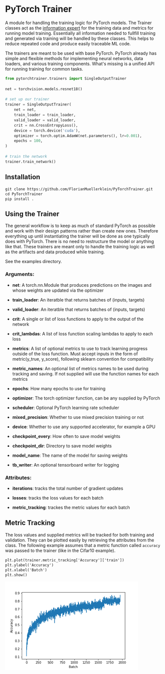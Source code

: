 # PyTorch Trainer

A module for handling the training logic for PyTorch models. The Trainer classes act as the [information expert](https://en.wikipedia.org/wiki/GRASP_(object-oriented_design)#Information_expert) for the training data and metrics for running model training. Essentially all information needed to fullfill training and generated via training will be handled by these classes. This helps to reduce repeated code and produce easily traceable ML code.

The trainers are meant to be used with base PyTorch. PyTorch already has simple and flexible methods for implementing neural networks, data loaders, and various training components. What's missing is a unified API for running training for common tasks.

```python
from pytorchtrainer.trainers import SingleOutputTrainer

net = torchvision.models.resnet18()

# set up our trainer
trainer = SingleOutputTrainer(
    net = net,
    train_loader = train_loader,
    valid_loader = valid_loader,
    crit = nn.CrossEntropyLoss(),
    device = torch.device('cuda'),
    optimizer = torch.optim.AdamW(net.parameters(), lr=0.001),
    epochs = 100,
)

# train the network
trainer.train_network()
```

## Installation

```
git clone https://github.com/FlorianMuellerklein/PyTorchTrainer.git
cd PyTorchTrainer
pip install .
```

## Using the Trainer

The general workflow is to keep as much of standard PyTorch as possible and work with their design patterns rather than create new ones. Therefore everything up until instantiating the trainer will be done as one typically does with PyTorch. There is no need to restructure the model or anything like that. These trainers are meant only to handle the training logic as well as the artifacts and data produced while training.

See the examples directory.

### Arguments:

* **net**: A torch.nn.Module that produces predictions on the images
    and whose weights are updated via the optimizer

* **train_loader**: An iteratble that returns batches of (inputs, targets)

* **valid_loader**: An iteratble that returns batches of (inputs, targets)

* **crit**: A single or list of loss functions to apply to the output of the network

* **crit_lambdas**: A list of loss function scaling lambdas to apply to each loss

* **metrics**: A list of optional metrics to use to track learning progress outside of the loss function.
    Must accept inputs in the form of metric(y_true, y_score), following sklearn convention for compatibility

* **metric_names**: An optional list of metrics names to be used during tracking and saving. If not supplied
    will use the function names for each metrics

* **epochs**: How many epochs to use for training

* **optimizer**: The torch optimizer function, can be any supplied by PyTorch

* **scheduler**: Optional PyTorch learning rate scheduler

* **mixed_precision**: Whether to use mixed precision training or not

* **device**: Whether to use any supported accelerator, for example a GPU

* **checkpoint_every**: How often to save model weights

* **checkpoint_dir**: Directory to save model weights

* **model_name**: The name of the model for saving weights

* **tb_writer**: An optional tensorboard writer for logging

### Attributes:

* **iterations**: tracks the total number of gradient updates

* **losses**: tracks the loss values for each batch

* **metric_tracking**: trackes the metric values for each batch

## Metric Tracking

The loss values and supplied metrics will be tracked for both training and validation. They can be plotted easily by retrieving the attributes from the class. The following example assumes that a metric function called `accuracy` was passed to the trainer (like in the Cifar10 example).

```
plt.plot(trainer.metric_tracking['Accuracy']['train'])
plt.ylabel('Accuracy')
plt.xlabel('Batch')
plt.show()
```

![](imgs/pytorchtrainer_train-accs.png)